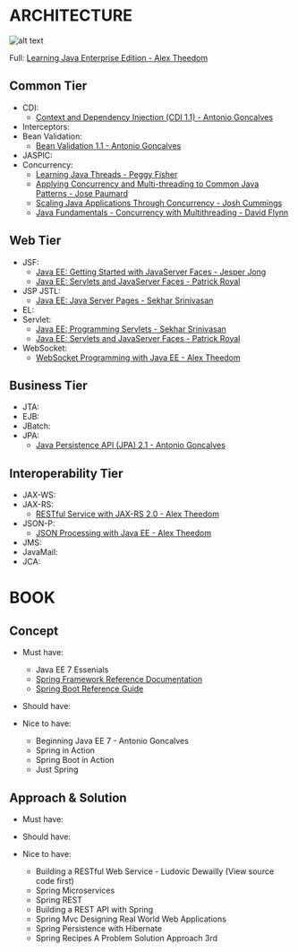 # ARCHITECTURE

![alt text](https://github.com/nguyentrucxinh/learning-path-java-ee/blob/master/Java-EE-architecture.png)

Full: [Learning Java Enterprise Edition - Alex Theedom](https://www.lynda.com/Java-tutorials/Java-Enterprise-Edition-Introduction/516591-2.html)

## Common Tier
- CDI: 
  + [Context and Dependency Injection (CDI 1.1) - Antonio Goncalves](https://www.pluralsight.com/courses/context-dependency-injection-1-1)
- Interceptors:
- Bean Validation: 
  + [Bean Validation 1.1 - Antonio Goncalves](https://www.pluralsight.com/courses/bean-validation)
- JASPIC:
- Concurrency:
  + [Learning Java Threads - Peggy Fisher](https://www.lynda.com/Java-tutorials/Managing-threads-Java/534639-2.html)
  + [Applying Concurrency and Multi-threading to Common Java Patterns - Jose Paumard](https://www.pluralsight.com/courses/java-patterns-concurrency-multi-threading)
  + [Scaling Java Applications Through Concurrency - Josh Cummings](https://www.pluralsight.com/courses/scaling-java-applications-through-concurrency)
  + [Java Fundamentals - Concurrency with Multithreading - David Flynn](https://www.pluralsight.com/courses/java-fundamentals-multithreading-concurrency)

## Web Tier
- JSF:
  + [Java EE: Getting Started with JavaServer Faces - Jesper Jong](https://www.pluralsight.com/courses/javaserver-faces-getting-started-java-ee)
  + [Java EE: Servlets and JavaServer Faces - Patrick Royal](https://www.lynda.com/Java-tutorials/Java-EE-Essentials-Servlets-JavaServer-Faces/124399-2.html)
- JSP JSTL:
  + [Java EE: Java Server Pages - Sekhar Srinivasan](https://www.pluralsight.com/courses/java-ee-java-server-pages)
- EL:
- Servlet:
  + [Java EE: Programming Servlets - Sekhar Srinivasan](https://www.pluralsight.com/courses/java-ee-programming-servlets)
  + [Java EE: Servlets and JavaServer Faces - Patrick Royal](https://www.lynda.com/Java-tutorials/Java-EE-Essentials-Servlets-JavaServer-Faces/124399-2.html)
- WebSocket:
  + [WebSocket Programming with Java EE - Alex Theedom](https://www.lynda.com/Java-tutorials/WebSocket-Programming-Java-EE/574694-2.html)

## Business Tier
- JTA:
- EJB:
- JBatch:
- JPA:
  + [Java Persistence API (JPA) 2.1 - Antonio Goncalves](https://www.pluralsight.com/courses/java-persistence-api-21)

## Interoperability Tier
- JAX-WS:
- JAX-RS:
  + [RESTful Service with JAX-RS 2.0 - Alex Theedom](https://www.lynda.com/Java-tutorials/RESTful-Service-JAX-RS-2-0/574687-2.html)
- JSON-P:
  + [JSON Processing with Java EE - Alex Theedom](https://www.lynda.com/Java-tutorials/JSON-Processing-Java-EE/574695-2.html)
- JMS:
- JavaMail:
- JCA:

# BOOK

## Concept
- Must have:
  + Java EE 7 Essenials
  + [Spring Framework Reference Documentation](https://docs.spring.io/spring/docs/current/spring-framework-reference/)
  + [Spring Boot Reference Guide](https://docs.spring.io/spring-boot/docs/current/reference/htmlsingle/)
- Should have:

- Nice to have:
  + Beginning Java EE 7 - Antonio Goncalves
  + Spring in Action
  + Spring Boot in Action
  + Just Spring

## Approach & Solution
- Must have:

- Should have:

- Nice to have:
  + Building a RESTful Web Service - Ludovic Dewailly (View source code first)
  + Spring Microservices
  + Spring REST
  + Building a REST API with Spring
  + Spring Mvc Designing Real World Web Applications
  + Spring Persistence with Hibernate
  + Spring Recipes A Problem Solution Approach 3rd